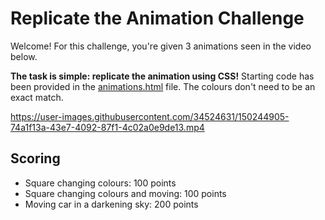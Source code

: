 # Replicate the Animation Challenge

Welcome! For this challenge, you're given 3 animations seen in the video below. 

**The task is simple: replicate the animation using CSS!** Starting code has been provided in the [animations.html](animations.html) file. The colours don't need to be an exact match.

https://user-images.githubusercontent.com/34524631/150244905-74a1f13a-43e7-4092-87f1-4c02a0e9de13.mp4

## Scoring

- Square changing colours: 100 points
- Square changing colours and moving: 100 points
- Moving car in a darkening sky: 200 points
